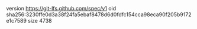 version https://git-lfs.github.com/spec/v1
oid sha256:3230ffe0d3a38f24fa5ebaf8478d6d0fdfc154cca98eca90f205b9172e1c7589
size 4738
